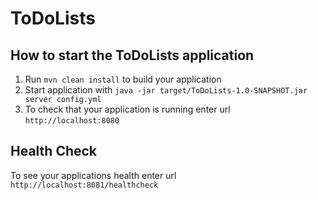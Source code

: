 # ToDoLists

How to start the ToDoLists application
---

1. Run `mvn clean install` to build your application
1. Start application with `java -jar target/ToDoLists-1.0-SNAPSHOT.jar server config.yml`
1. To check that your application is running enter url `http://localhost:8080`

Health Check
---

To see your applications health enter url `http://localhost:8081/healthcheck`
